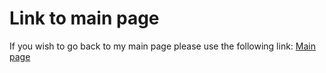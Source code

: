 # Link to main page
If you wish to go back to my main page please use the following link:
[Main page](https://oscardavidmi.github.io/Benavides-portfolio/)
